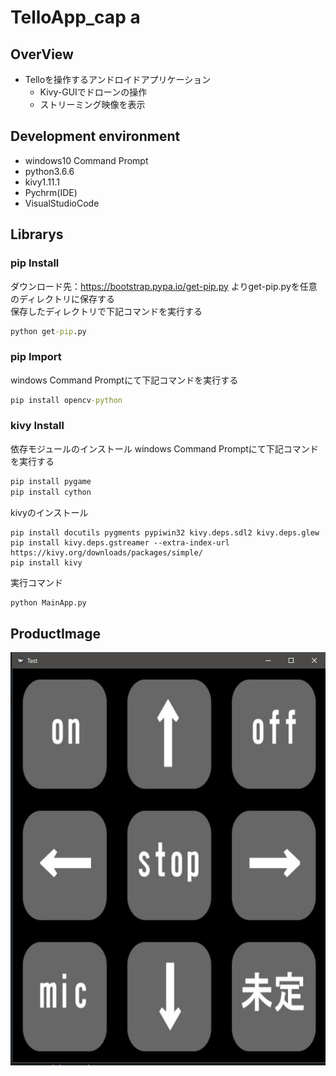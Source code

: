 # TelloApp_cap a

## OverView
* Telloを操作するアンドロイドアプリケーション  
    * Kivy-GUIでドローンの操作
    * ストリーミング映像を表示

## Development environment
* windows10 Command Prompt
* python3.6.6
* kivy1.11.1
* Pychrm(IDE)
* VisualStudioCode

## Librarys

<h3>pip Install</h3>

ダウンロード先：https://bootstrap.pypa.io/get-pip.py よりget-pip.pyを任意のディレクトリに保存する  
保存したディレクトリで下記コマンドを実行する
```cmd
python get-pip.py
```
  
<h3>pip Import</h3>
windows Command Promptにて下記コマンドを実行する  
  
```cmd
pip install opencv-python
```
  
<h3>kivy Install</h3>
依存モジュールのインストール  
windows Command Promptにて下記コマンドを実行する  

```cmd
pip install pygame
pip install cython

```  

kivyのインストール
```
pip install docutils pygments pypiwin32 kivy.deps.sdl2 kivy.deps.glew
pip install kivy.deps.gstreamer --extra-index-url https://kivy.org/downloads/packages/simple/
pip install kivy
```

実行コマンド
```cmd
python MainApp.py
```

## ProductImage

<img src="product_image.jpg">